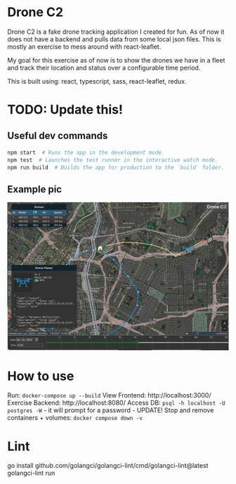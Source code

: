 # Drone C2

Drone C2 is a fake drone tracking application I created for fun. As of now it
does not have a backend and pulls data from some local json files. This is mostly
an exercise to mess around with react-leaflet.

My goal for this exercise as of now is to show the drones we have in a fleet
and track their location and status over a configurable time period.

This is built using: react, typescript, sass, react-leaflet, redux.

# TODO: Update this!

## Useful dev commands

```sh
npm start  # Runs the app in the development mode.
npm test  # Launches the test runner in the interactive watch mode.
npm run build  # Builds the app for production to the `build` folder.
```

## Example pic

![Example pic](./example_pic.jpg)

# How to use

Run: `docker-compose up --build`
View Frontend: http://localhost:3000/
Exercise Backend: http://localhost:8080/
Access DB: `psql -h localhost -U postgres -W` - it will prompt for a password - UPDATE!
Stop and remove containers + volumes: `docker compose down -v`

# Lint

go install github.com/golangci/golangci-lint/cmd/golangci-lint@latest
golangci-lint run
